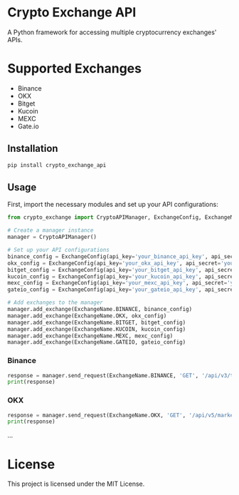 # Crypto Exchange API

A Python framework for accessing multiple cryptocurrency exchanges' APIs.

# Supported Exchanges
- Binance
- OKX
- Bitget
- Kucoin
- MEXC
- Gate.io

## Installation

```bash
pip install crypto_exchange_api
```

## Usage
First, import the necessary modules and set up your API configurations:
```python
from crypto_exchange import CryptoAPIManager, ExchangeConfig, ExchangeName

# Create a manager instance
manager = CryptoAPIManager()

# Set up your API configurations
binance_config = ExchangeConfig(api_key='your_binance_api_key', api_secret='your_binance_api_secret')
okx_config = ExchangeConfig(api_key='your_okx_api_key', api_secret='your_okx_api_secret', api_passphrase='your_okx_api_passphrase')
bitget_config = ExchangeConfig(api_key='your_bitget_api_key', api_secret='your_bitget_api_secret', api_passphrase='your_bitget_api_passphrase')
kucoin_config = ExchangeConfig(api_key='your_kucoin_api_key', api_secret='your_kucoin_api_secret', api_passphrase='your_kucoin_api_passphrase')
mexc_config = ExchangeConfig(api_key='your_mexc_api_key', api_secret='your_mexc_api_secret')
gateio_config = ExchangeConfig(api_key='your_gateio_api_key', api_secret='your_gateio_api_secret')

# Add exchanges to the manager
manager.add_exchange(ExchangeName.BINANCE, binance_config)
manager.add_exchange(ExchangeName.OKX, okx_config)
manager.add_exchange(ExchangeName.BITGET, bitget_config)
manager.add_exchange(ExchangeName.KUCOIN, kucoin_config)
manager.add_exchange(ExchangeName.MEXC, mexc_config)
manager.add_exchange(ExchangeName.GATEIO, gateio_config)
```

### Binance
```python
response = manager.send_request(ExchangeName.BINANCE, 'GET', '/api/v3/ticker/price', params={'symbol': 'BTCUSDT'}, signed=False)
print(response)
```

### OKX
```python
response = manager.send_request(ExchangeName.OKX, 'GET', '/api/v5/market/ticker', params={'instId': 'BTC-USDT'}, signed=True)
print(response)
```

...

# License
This project is licensed under the MIT License.